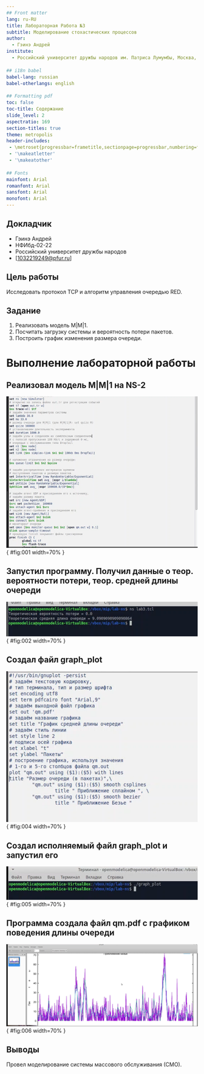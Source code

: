 ```yaml
---
## Front matter
lang: ru-RU
title: Лабораторная Работа №3
subtitle: Моделирование стохастических процессов
author:
  - Гэинэ Андрей
institute:
  - Российский университет дружбы народов им. Патриса Лумумбы, Москва, Россия

## i18n babel
babel-lang: russian
babel-otherlangs: english

## Formatting pdf
toc: false
toc-title: Содержание
slide_level: 2
aspectratio: 169
section-titles: true
theme: metropolis
header-includes:
 - \metroset{progressbar=frametitle,sectionpage=progressbar,numbering=fraction}
 - '\makeatletter'
 - '\makeatother'

## Fonts
mainfont: Arial
romanfont: Arial
sansfont: Arial
monofont: Arial
---
```



## Докладчик


  * Гэинэ Андрей
  * НФИбд-02-22
  * Российский университет дружбы народов
  * [1032219249@pfur.ru]

## Цель работы

Исследовать протокол TCP и алгоритм управления очередью RED.

## Задание

1. Реализовать модель М|М|1.
2. Посчитать загрузку системы и вероятность потери пакетов.
3. Построить график изменения размера очереди.

# Выполнение лабораторной работы

## Реализовал модель М|М|1 на NS-2

![Реализация модели на NS-2](image/1.png){ #fig:001 width=70% }

## Запустил программу. Получил данные о теор. вероятности потери, теор. средней длины очереди

![Запуск программы](image/2.png){ #fig:002 width=70% }

## Создал файл graph_plot

![Редактирование файла graph_plot](image/4.png){ #fig:004 width=70% }

## Создал исполняемый файл graph_plot и запустил его

![Исполняемый файл graph_plot](image/5.png){ #fig:005 width=70% }

## Программа создала файл qm.pdf с графиком поведения длины очереди

![График поведения длины очереди](image/6.png){ #fig:006 width=70% }

## Выводы

Провел моделирование системы массового обслуживания (СМО).